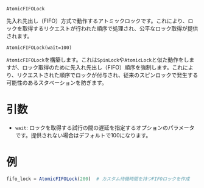 ```
AtomicFIFOLock
```

先入れ先出し（FIFO）方式で動作するアトミックロックです。これにより、ロックを取得するリクエストが行われた順序で処理され、公平なロック取得が提供されます。

```
AtomicFIFOLock(wait=100)
```

`AtomicFIFOLock`を構築します。これは`SpinLock`や`AtomicLock`と似た動作をしますが、ロック取得のために先入れ先出し（FIFO）順序を強制します。これにより、リクエストされた順序でロックが付与され、従来のスピンロックで発生する可能性のあるスタベーションを防ぎます。

# 引数

  * `wait`: ロックを取得する試行の間の遅延を指定するオプションのパラメータです。提供されない場合はデフォルトで100になります。

# 例

```julia
fifo_lock = AtomicFIFOLock(200)  # カスタム待機時間を持つFIFOロックを作成
```
